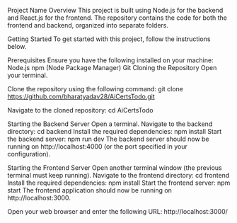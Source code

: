 Project Name
Overview
This project is built using Node.js for the backend and React.js for the frontend. The repository contains the code for both the frontend and backend, organized into separate folders.

Getting Started
To get started with this project, follow the instructions below.

Prerequisites
Ensure you have the following installed on your machine:
Node.js
npm (Node Package Manager)
Git
Cloning the Repository
Open your terminal.

Clone the repository using the following command:
git clone https://github.com/bharatyadav28/AiCertsTodo.git

Navigate to the cloned repository:
cd AiCertsTodo

Starting the Backend Server
Open a terminal.
Navigate to the backend directory:
cd backend
Install the required dependencies:
npm install
Start the backend server:
npm run dev
The backend server should now be running on http://localhost:4000 (or the port specified in your configuration).

Starting the Frontend Server
Open another terminal window (the previous terminal must keep running).
Navigate to the frontend directory:
cd frontend
Install the required dependencies:
npm install
Start the frontend server:
npm start
The frontend application should now be running on http://localhost:3000.

Open your web browser and enter the following URL:
http://localhost:3000/
